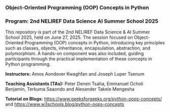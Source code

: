 ### Object-Oriented Programming (OOP) Concepts in Python

### Program: 2nd NELIREF Data Science AI Summer School 2025

This repository is part of the 2nd NELIREF Data Science & AI Summer School 2025, held on June 27, 2025. The session focused on Object-Oriented Programming (OOP) concepts in Python, introducing key principles such as classes, objects, inheritance, encapsulation, abstraction, and polymorphism. A hands-on component was also included, guiding participants through the practical implementation of these concepts in Python programming.

**Instructors:** Amos Aondover Kwaghfan and Joseph Luper Tsenum 

**Teaching Assistants (TAs):** Peter Denen Tsaha, Emmanuel Ocholi Benjamin, Terkuma Saaondo and Alexander Takele Mengesha

**Tutorial on Blogs:** https://www.geeksforgeeks.org/python-oops-concepts/ and https://www.w3schools.blog/python-oops-concepts


